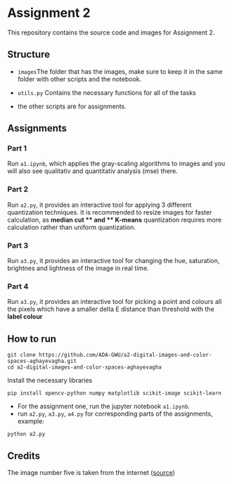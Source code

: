 # Assignment 2

This repository contains the source code and images for Assignment 2.

## Structure
  - `images`The folder that has the images, make sure to keep it in the same folder with other scripts and the notebook.

  - `utils.py` Contains the necessary functions for all of the tasks
  - the other scripts are for assignments.

## Assignments 

### Part 1
Run `a1.ipynb`, which applies the gray-scaling algorithms to images and you will also see qualitativ and quantitativ analysis (mse) there.

### Part 2
Run `a2.py`, it provides an interactive tool for applying 3 different quantization techniques.
It is recommended to resize images for faster calculation, as **median cut ** and ** K-means** quantization requires more calculation rather than uniform quantization.

### Part 3
Run `a3.py`, it provides an interactive tool for changing the hue, saturation, brightnes and lightness of the image in real time.

### Part 4
Run `a3.py`, it provides an interactive tool for picking a point and colours all the pixels which have a smaller delta E distance than threshold with  the **label colour** 

## How to run

~~~
git clone https://github.com/ADA-GWU/a2-digital-images-and-color-spaces-aghayevagha.git
cd a2-digital-images-and-color-spaces-aghayevagha
~~~

Install the necessary libraries
~~~
pip install opencv-python numpy matplotlib scikit-image scikit-learn
~~~

  - For the assignment one, run the jupyter notebook `a1.ipynb`.
  - run `a2.py`, `a3.py`, `a4.py` for corresponding parts of the assignments, example:
~~~
python a2.py
~~~

## Credits
The image number five is taken from the internet ([source](https://www.istockphoto.com/stock-photos/nature-and-landscapes))
